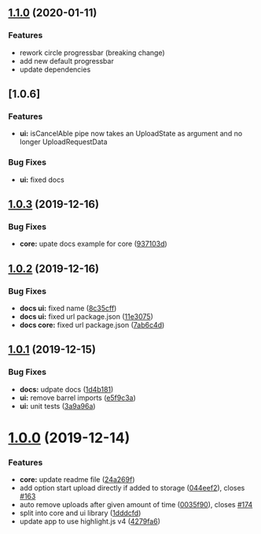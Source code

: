 ## [1.1.0](https://github.com/r-hannuschka/ngx-fileupload/compare/4.0.3...4.1.0) (2020-01-11)

### Features

- rework circle progressbar (breaking change)
- add new default progressbar
- update dependencies


## [1.0.6]

### Features


* **ui:** isCancelAble pipe now takes an UploadState as argument and no longer UploadRequestData

### Bug Fixes

* **ui:** fixed docs



## [1.0.3](https://github.com/r-hannuschka/ngx-fileupload/compare/4.0.2...4.0.3) (2019-12-16)

### Bug Fixes

* **core:** upate docs example for core ([937103d](https://github.com/r-hannuschka/ngx-fileupload/commit/937103d873458e04ac3e0c70bf7152758c03b45a))


## [1.0.2](https://github.com/r-hannuschka/ngx-fileupload/compare/4.0.1...4.0.2) (2019-12-16)

### Bug Fixes

* **docs ui:** fixed name ([8c35cff](https://github.com/r-hannuschka/ngx-fileupload/commit/8c35cff801e8de00723e0c1a84547e4ed6e742c4))
* **docs ui:** fixed url package.json ([11e3075](https://github.com/r-hannuschka/ngx-fileupload/commit/11e30754715a96dbd3ad0c06c7fcc95c877a894f))
* **docs core:** fixed url package.json ([7ab6c4d](https://github.com/r-hannuschka/ngx-fileupload/commit/7ab6c4d5d0d286aed5ed3417d523b786679a4274))


## [1.0.1](https://github.com/r-hannuschka/ngx-fileupload/compare/4.0.0...4.0.1) (2019-12-15)


### Bug Fixes

* **docs:** udpate docs ([1d4b181](https://github.com/r-hannuschka/ngx-fileupload/commit/1d4b1811e2e874cb7eb32f501ef183b707ec73d7))
* **ui:** remove barrel imports ([e5f9c3a](https://github.com/r-hannuschka/ngx-fileupload/commit/e5f9c3af3e0c97f74f7586e622bb666d5d901f2c))
* **ui:** unit tests ([3a9a96a](https://github.com/r-hannuschka/ngx-fileupload/commit/3a9a96a965e9e21a758144ffa9f19da175240791))


# [1.0.0](https://github.com/r-hannuschka/ngx-fileupload/compare/3.4.3...4.0.0) (2019-12-14)

### Features

* **core:** update readme file ([24a269f](https://github.com/r-hannuschka/ngx-fileupload/commit/24a269f3e006f89a226a47f2ad614ed542a5f53c))
* add option start upload directly if added to storage ([044eef2](https://github.com/r-hannuschka/ngx-fileupload/commit/044eef27917f8ff4f00b89ec9760b2b45265182d)), closes [#163](https://github.com/r-hannuschka/ngx-fileupload/issues/163)
* auto remove uploads after given amount of time ([0035f90](https://github.com/r-hannuschka/ngx-fileupload/commit/0035f907ab7ca392cbdb1ae74af0aeed86cae483)), closes [#174](https://github.com/r-hannuschka/ngx-fileupload/issues/174)
* split into core and ui library ([1dddcfd](https://github.com/r-hannuschka/ngx-fileupload/commit/1dddcfd957c7a63d205b4712b363e89d1d1096ca))
* update app to use highlight.js v4 ([4279fa6](https://github.com/r-hannuschka/ngx-fileupload/commit/4279fa650d14b380de95c8bfc1b8e2ec9841de6a))
